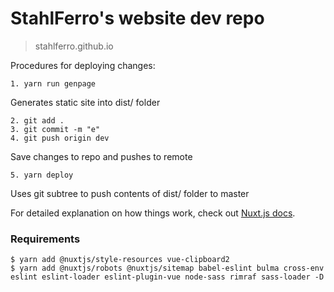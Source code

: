 # StahlFerro's website dev repo

> stahlferro.github.io

Procedures for deploying changes:

```
1. yarn run genpage
```
Generates static site into dist/ folder
```
2. git add .
3. git commit -m "e"
4. git push origin dev
```
Save changes to repo and pushes to remote
```
5. yarn deploy
```
Uses git subtree to push contents of dist/ folder to master

For detailed explanation on how things work, check out [Nuxt.js docs](https://nuxtjs.org).

### Requirements

```
$ yarn add @nuxtjs/style-resources vue-clipboard2
$ yarn add @nuxtjs/robots @nuxtjs/sitemap babel-eslint bulma cross-env eslint eslint-loader eslint-plugin-vue node-sass rimraf sass-loader -D
```